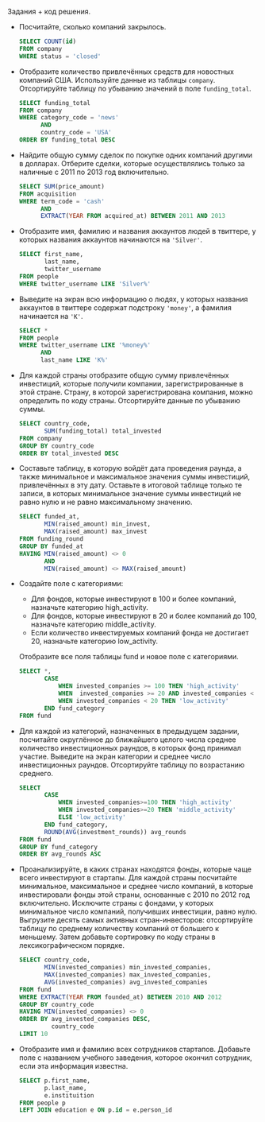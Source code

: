 Задания + код решения.

* Посчитайте, сколько компаний закрылось.
  ``` sql --
  SELECT COUNT(id)
  FROM company
  WHERE status = 'closed'
  ``` 
* Отобразите количество привлечённых средств для новостных компаний США. Используйте данные из таблицы `company`. Отсортируйте таблицу по убыванию значений в поле `funding_total`.
  ``` sql --
  SELECT funding_total
  FROM company
  WHERE category_code = 'news'
        AND
        country_code = 'USA'
  ORDER BY funding_total DESC
  ```
* Найдите общую сумму сделок по покупке одних компаний другими в долларах. Отберите сделки, которые осуществлялись только за наличные с 2011 по 2013 год включительно.
  ``` sql --
  SELECT SUM(price_amount)
  FROM acquisition
  WHERE term_code = 'cash'
        AND
        EXTRACT(YEAR FROM acquired_at) BETWEEN 2011 AND 2013
  ```
* Отобразите имя, фамилию и названия аккаунтов людей в твиттере, у которых названия аккаунтов начинаются на `'Silver'`.
  ``` sql --
  SELECT first_name,
         last_name,
         twitter_username
  FROM people
  WHERE twitter_username LIKE 'Silver%'
  ```
* Выведите на экран всю информацию о людях, у которых названия аккаунтов в твиттере содержат подстроку `'money'`, а фамилия начинается на `'K'`.
  ``` sql -- 
  SELECT *
  FROM people
  WHERE twitter_username LIKE '%money%'
        AND
        last_name LIKE 'K%'
  ```
* Для каждой страны отобразите общую сумму привлечённых инвестиций, которые получили компании, зарегистрированные в этой стране. Страну, в которой зарегистрирована компания, можно определить по коду страны. Отсортируйте данные по убыванию суммы.
  ``` sql --
  SELECT country_code,
         SUM(funding_total) total_invested
  FROM company
  GROUP BY country_code
  ORDER BY total_invested DESC
  ```
* Составьте таблицу, в которую войдёт дата проведения раунда, а также минимальное и максимальное значения суммы инвестиций, привлечённых в эту дату.
Оставьте в итоговой таблице только те записи, в которых минимальное значение суммы инвестиций не равно нулю и не равно максимальному значению.
  ``` sql --
  SELECT funded_at,
         MIN(raised_amount) min_invest,
         MAX(raised_amount) max_invest
  FROM funding_round
  GROUP BY funded_at
  HAVING MIN(raised_amount) <> 0
         AND
         MIN(raised_amount) <> MAX(raised_amount)
  ```
* Создайте поле с категориями:
  * Для фондов, которые инвестируют в 100 и более компаний, назначьте категорию high_activity.
  * Для фондов, которые инвестируют в 20 и более компаний до 100, назначьте категорию middle_activity.
  * Если количество инвестируемых компаний фонда не достигает 20, назначьте категорию low_activity.

  Отобразите все поля таблицы fund и новое поле с категориями.
  ``` sql --
  SELECT *,
         CASE
             WHEN invested_companies >= 100 THEN 'high_activity'
             WHEN  invested_companies >= 20 AND invested_companies < 100 THEN 'middle_activity'
             WHEN invested_companies < 20 THEN 'low_activity'
         END fund_category
  FROM fund
  ```
* Для каждой из категорий, назначенных в предыдущем задании, посчитайте округлённое до ближайшего целого числа среднее количество инвестиционных раундов, в которых фонд принимал участие. Выведите на экран категории и среднее число инвестиционных раундов. Отсортируйте таблицу по возрастанию среднего.
  ``` sql --
  SELECT
         CASE
             WHEN invested_companies>=100 THEN 'high_activity'
             WHEN invested_companies>=20 THEN 'middle_activity'
             ELSE 'low_activity'
         END fund_category,
         ROUND(AVG(investment_rounds)) avg_rounds
  FROM fund
  GROUP BY fund_category
  ORDER BY avg_rounds ASC
  ```
* Проанализируйте, в каких странах находятся фонды, которые чаще всего инвестируют в стартапы. 
Для каждой страны посчитайте минимальное, максимальное и среднее число компаний, в которые инвестировали фонды этой страны, основанные с 2010 по 2012 год включительно. Исключите страны с фондами, у которых минимальное число компаний, получивших инвестиции, равно нулю. 
Выгрузите десять самых активных стран-инвесторов: отсортируйте таблицу по среднему количеству компаний от большего к меньшему. Затем добавьте сортировку по коду страны в лексикографическом порядке.
  ``` sql --
  SELECT country_code,
         MIN(invested_companies) min_invested_companies,
         MAX(invested_companies) max_invested_companies,
         AVG(invested_companies) avg_invested_companies
  FROM fund
  WHERE EXTRACT(YEAR FROM founded_at) BETWEEN 2010 AND 2012
  GROUP BY country_code
  HAVING MIN(invested_companies) <> 0
  ORDER BY avg_invested_companies DESC, 
           country_code
  LIMIT 10
  ```
* Отобразите имя и фамилию всех сотрудников стартапов. Добавьте поле с названием учебного заведения, которое окончил сотрудник, если эта информация известна.
  ``` sql --
  SELECT p.first_name,
         p.last_name,
         e.instituition
  FROM people p
  LEFT JOIN education e ON p.id = e.person_id
  ```
